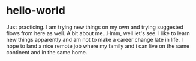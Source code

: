 # hello-world
Just practicing. I am trying new things on my own and trying suggested flows from here as well.
A bit about me...Hmm, well let's see. I like to learn new things apparently and am not to make a career change late in life. I hope to land a nice remote job where my family and i can live on the same continent and in the same home.
